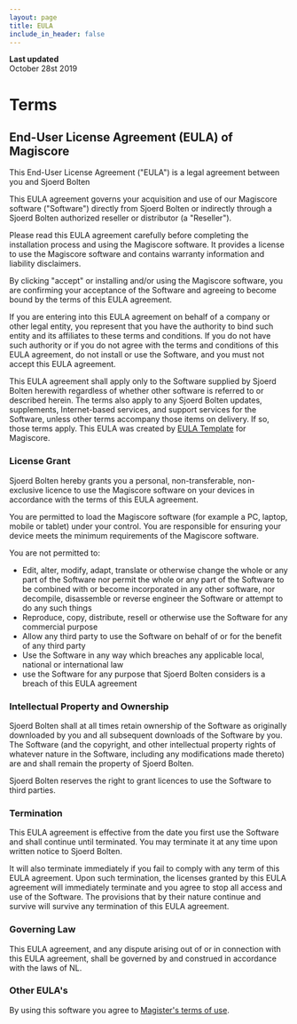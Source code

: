 ```yaml
---
layout: page
title: EULA
include_in_header: false
---
```


**Last updated**  
October 28st 2019

# Terms

## End-User License Agreement (EULA) of <span class="app_name">Magiscore</span>

This End-User License Agreement ("EULA") is a legal agreement between you and <span class="company_name">Sjoerd Bolten</span>

This EULA agreement governs your acquisition and use of our <span class="app_name">Magiscore</span> software ("Software") directly from <span class="company_name">Sjoerd Bolten</span> or indirectly through a <span class="company_name">Sjoerd Bolten</span> authorized reseller or distributor (a "Reseller").

Please read this EULA agreement carefully before completing the installation process and using the <span class="app_name">Magiscore</span> software. It provides a license to use the <span class="app_name">Magiscore</span> software and contains warranty information and liability disclaimers.

By clicking "accept" or installing and/or using the <span class="app_name">Magiscore</span> software, you are confirming your acceptance of the Software and agreeing to become bound by the terms of this EULA agreement.

If you are entering into this EULA agreement on behalf of a company or other legal entity, you represent that you have the authority to bind such entity and its affiliates to these terms and conditions. If you do not have such authority or if you do not agree with the terms and conditions of this EULA agreement, do not install or use the Software, and you must not accept this EULA agreement.

This EULA agreement shall apply only to the Software supplied by <span class="company_name">Sjoerd Bolten</span> herewith regardless of whether other software is referred to or described herein. The terms also apply to any <span class="company_name">Sjoerd Bolten</span> updates, supplements, Internet-based services, and support services for the Software, unless other terms accompany those items on delivery. If so, those terms apply. This EULA was created by [EULA Template](https://www.eulatemplate.com) for <span class="app_name">Magiscore</span>.

### License Grant

<span class="company_name">Sjoerd Bolten</span> hereby grants you a personal, non-transferable, non-exclusive licence to use the <span class="app_name">Magiscore</span> software on your devices in accordance with the terms of this EULA agreement.

You are permitted to load the <span class="app_name">Magiscore</span> software (for example a PC, laptop, mobile or tablet) under your control. You are responsible for ensuring your device meets the minimum requirements of the <span class="app_name">Magiscore</span> software.

You are not permitted to:

*   Edit, alter, modify, adapt, translate or otherwise change the whole or any part of the Software nor permit the whole or any part of the Software to be combined with or become incorporated in any other software, nor decompile, disassemble or reverse engineer the Software or attempt to do any such things
*   Reproduce, copy, distribute, resell or otherwise use the Software for any commercial purpose
*   Allow any third party to use the Software on behalf of or for the benefit of any third party
*   Use the Software in any way which breaches any applicable local, national or international law
*   use the Software for any purpose that <span class="company_name">Sjoerd Bolten</span> considers is a breach of this EULA agreement

### Intellectual Property and Ownership

<span class="company_name">Sjoerd Bolten</span> shall at all times retain ownership of the Software as originally downloaded by you and all subsequent downloads of the Software by you. The Software (and the copyright, and other intellectual property rights of whatever nature in the Software, including any modifications made thereto) are and shall remain the property of <span class="company_name">Sjoerd Bolten</span>.

<span class="company_name">Sjoerd Bolten</span> reserves the right to grant licences to use the Software to third parties.

### Termination

This EULA agreement is effective from the date you first use the Software and shall continue until terminated. You may terminate it at any time upon written notice to <span class="company_name">Sjoerd Bolten</span>.

It will also terminate immediately if you fail to comply with any term of this EULA agreement. Upon such termination, the licenses granted by this EULA agreement will immediately terminate and you agree to stop all access and use of the Software. The provisions that by their nature continue and survive will survive any termination of this EULA agreement.

### Governing Law

This EULA agreement, and any dispute arising out of or in connection with this EULA agreement, shall be governed by and construed in accordance with the laws of <span class="country">NL</span>.

### Other EULA's
By using this software you agree to <a href="https://magister.nl/gebruiksvoorwaarden" target="_blank">Magister's terms of use</a>.